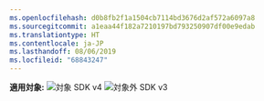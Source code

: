 ```yaml
---
ms.openlocfilehash: d0b8fb2f1a1504cb7114bd3676d2af572a6097a8
ms.sourcegitcommit: a1eaa44f182a7210197bd793250907df00e9edab
ms.translationtype: HT
ms.contentlocale: ja-JP
ms.lasthandoff: 08/06/2019
ms.locfileid: "68843247"
---
```

<Token>**適用対象:** ![対象](../media/yes.png) SDK v4 ![対象外](../media/no.png) SDK v3 </Token>
